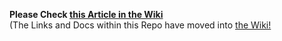 **Please Check [this Article in the Wiki](../../wiki/Send-via-File-using-the-QT-Wallet)**<br>(The Links and Docs within this Repo have moved into [the Wiki!]((../../wiki))


